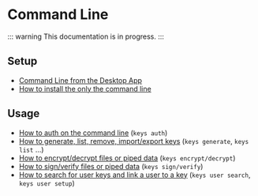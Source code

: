 # Command Line

::: warning
This documentation is in progress.
:::

## Setup

- [Command Line from the Desktop App](/docs/desktop/cli.md)
- [How to install the only the command line](/docs/cli/install.md)

## Usage

- [How to auth on the command line](/docs/cli/auth.md) (`keys auth`)
- [How to generate, list, remove, import/export keys](/docs/cli/keys.md) (`keys generate`, `keys list` ...)
- [How to encrypt/decrypt files or piped data](/docs/cli/encrypt.md) (`keys encrypt/decrypt`)
- [How to sign/verify files or piped data](/docs/cli/sign.md) (`keys sign/verify`)
- [How to search for user keys and link a user to a key](/docs/cli/user.md) (`keys user search`, `keys user setup`)
